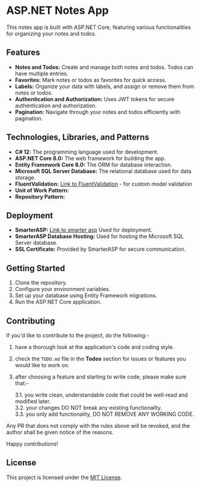 # ASP.NET Notes App

This notes app is built with ASP.NET Core, featuring various functionalities for organizing your notes and todos.

## Features

- **Notes and Todos:** Create and manage both notes and todos. Todos can have multiple entries.
- **Favorites:** Mark notes or todos as favorites for quick access.
- **Labels:** Organize your data with labels, and assign or remove them from notes or todos.
- **Authentication and Authorization:** Uses JWT tokens for secure authentication and authorization.
- **Pagination:** Navigate through your notes and todos efficiently with pagination.

## Technologies, Libraries, and Patterns

- **C# 12:** The programming language used for development.
- **ASP.NET Core 8.0:** The web framework for building the app.
- **Entity Framework Core 8.0:** The ORM for database interaction.
- **Microsoft SQL Server Database:** The relational database used for data storage.
- **FluentValidation:** [Link to FluentValidation](https://docs.fluentvalidation.net/en/latest/#) - for custom model validation
- **Unit of Work Pattern:**
- **Repository Pattern:**

## Deployment

- **SmarterASP:** [Link to smarter asp](https://www.smarterasp.net/) Used for deployment.
- **SmarterASP Database Hosting:** Used for hosting the Microsoft SQL Server database.
- **SSL Certificate:** Provided by SmarterASP for secure communication.

## Getting Started

1. Clone the repository.
2. Configure your environment variables.
3. Set up your database using Entity Framework migrations.
4. Run the ASP.NET Core application.

## Contributing

If you'd like to contribute to the project, do the following:- 
1. have a thorough look at the application's code and coding style.
2. check the `TODO.md` file in the **Todos** section for issues or features you would like to work on.
3. after choosing a feature and starting to write code, please make sure that:-

   3.1. you write clean, understandable code that could be well-read and modified later.<br/>
   3.2. your changes DO NOT break any existing functionality.<br/>
   3.3. you only add functionality, DO NOT REMOVE ANY WORKING CODE.<br/>
   
Any PR that does not comply with the rules above will be revoked, and the author shall be given notice of the reasons.

Happy contributions!
## License

This project is licensed under the [MIT License](LICENSE).
